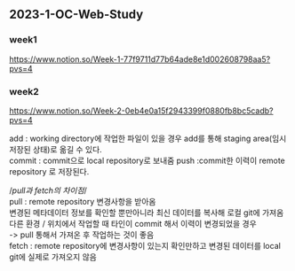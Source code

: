 ## 2023-1-OC-Web-Study 
### week1 
https://www.notion.so/Week-1-77f9711d77b64ade8e1d002608798aa5?pvs=4

### week2 
https://www.notion.so/Week-2-0eb4e0a15f2943399f0880fb8bc5cadb?pvs=4

add : working directory에 작업한 파일이 있을 경우 add를 통해 staging area(임시 저장된 상태)로 옮길 수 있다.  
commit : commit으로 local repository로 보내줌
push :commit한 이력이 remote repository
로 저장된다.  

/*pull과 fetch의 차이점*/  
pull : remote repository 변경사항을 받아옴  
    변경된 메타데이터 정보를 확인할 뿐만아니라 최신 데이터를 복사해 로컬 git에 가져옴
    다른 환경 / 위치에서 작업할 때 타인이 commit 해서 이력이 변경되었을 경우  
    -> pull 통해서 가져온 후 작업하는 것이 좋음  
fetch : remote repository에 변경사항이 있는지 확인만하고 변경된 데이터를 local git에 실제로 가져오지 않음 
